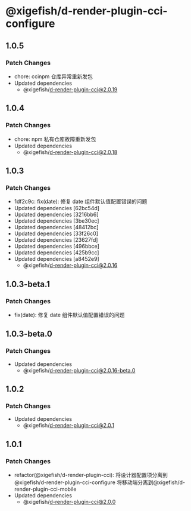 # @xigefish/d-render-plugin-cci-configure

## 1.0.5

### Patch Changes

- chore: ccinpm 仓库异常重新发包
- Updated dependencies
  - @xigefish/d-render-plugin-cci@2.0.19

## 1.0.4

### Patch Changes

- chore: npm 私有仓库故障重新发包
- Updated dependencies
  - @xigefish/d-render-plugin-cci@2.0.18

## 1.0.3

### Patch Changes

- 1df2c9c: fix(date): 修复 date 组件默认值配置错误的问题
- Updated dependencies [62bc54d]
- Updated dependencies [3216bb6]
- Updated dependencies [3be30ec]
- Updated dependencies [48412bc]
- Updated dependencies [33f26c0]
- Updated dependencies [23627fd]
- Updated dependencies [496bbce]
- Updated dependencies [425b9cc]
- Updated dependencies [a8452e9]
  - @xigefish/d-render-plugin-cci@2.0.16

## 1.0.3-beta.1

### Patch Changes

- fix(date): 修复 date 组件默认值配置错误的问题

## 1.0.3-beta.0

### Patch Changes

- Updated dependencies
  - @xigefish/d-render-plugin-cci@2.0.16-beta.0

## 1.0.2

### Patch Changes

- Updated dependencies
  - @xigefish/d-render-plugin-cci@2.0.1

## 1.0.1

### Patch Changes

- refactor(@xigefish/d-render-plugin-cci): 将设计器配置项分离到 @xigefish/d-render-plugin-cci-configure 将移动端分离到@xigefish/d-render-plugin-cci-mobile
- Updated dependencies
  - @xigefish/d-render-plugin-cci@2.0.0
